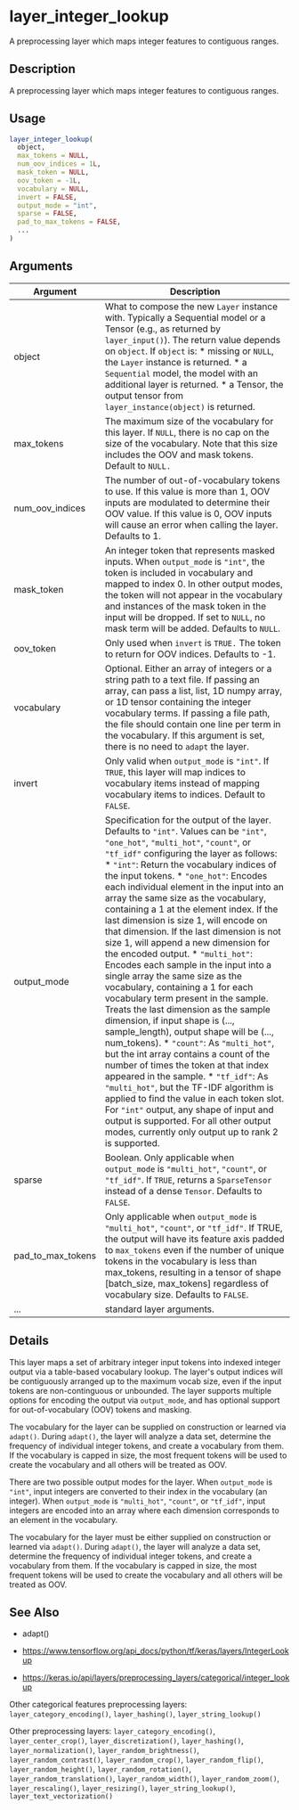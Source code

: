 # layer_integer_lookup


A preprocessing layer which maps integer features to contiguous ranges.




## Description

A preprocessing layer which maps integer features to contiguous ranges.





## Usage
```r
layer_integer_lookup(
  object,
  max_tokens = NULL,
  num_oov_indices = 1L,
  mask_token = NULL,
  oov_token = -1L,
  vocabulary = NULL,
  invert = FALSE,
  output_mode = "int",
  sparse = FALSE,
  pad_to_max_tokens = FALSE,
  ...
)
```




## Arguments


Argument      |Description
------------- |----------------
object | What to compose the new ``Layer`` instance with. Typically a Sequential model or a Tensor (e.g., as returned by ``layer_input()``). The return value depends on ``object``. If ``object`` is:   *  missing or `NULL`, the `Layer` instance is returned.  *  a `Sequential` model, the model with an additional layer is returned.  *  a Tensor, the output tensor from `layer_instance(object)` is returned.
max_tokens | The maximum size of the vocabulary for this layer. If ``NULL``, there is no cap on the size of the vocabulary. Note that this size includes the OOV and mask tokens. Default to ``NULL.``
num_oov_indices | The number of out-of-vocabulary tokens to use. If this value is more than 1, OOV inputs are modulated to determine their OOV value. If this value is 0, OOV inputs will cause an error when calling the layer. Defaults to 1.
mask_token | An integer token that represents masked inputs. When ``output_mode`` is ``"int"``, the token is included in vocabulary and mapped to index 0. In other output modes, the token will not appear in the vocabulary and instances of the mask token in the input will be dropped. If set to ``NULL``, no mask term will be added. Defaults to ``NULL``.
oov_token | Only used when ``invert`` is ``TRUE.`` The token to return for OOV indices. Defaults to -1.
vocabulary | Optional. Either an array of integers or a string path to a text file. If passing an array, can pass a list, list, 1D numpy array, or 1D tensor containing the integer vocabulary terms. If passing a file path, the file should contain one line per term in the vocabulary. If this argument is set, there is no need to ``adapt`` the layer.
invert | Only valid when ``output_mode`` is ``"int"``. If ``TRUE``, this layer will map indices to vocabulary items instead of mapping vocabulary items to indices. Default to ``FALSE``.
output_mode | Specification for the output of the layer. Defaults to ``"int"``. Values can be ``"int"``, ``"one_hot"``, ``"multi_hot"``, ``"count"``, or ``"tf_idf"`` configuring the layer as follows:   *  `"int"`: Return the vocabulary indices of the input tokens.  *  `"one_hot"`: Encodes each individual element in the input into an array the same size as the vocabulary, containing a 1 at the element index. If the last dimension is size 1, will encode on that dimension. If the last dimension is not size 1, will append a new dimension for the encoded output.  *  `"multi_hot"`: Encodes each sample in the input into a single array the same size as the vocabulary, containing a 1 for each vocabulary term present in the sample. Treats the last dimension as the sample dimension, if input shape is (..., sample_length), output shape will be (..., num_tokens).  *  `"count"`: As `"multi_hot"`, but the int array contains a count of the number of times the token at that index appeared in the sample.  *  `"tf_idf"`: As `"multi_hot"`, but the TF-IDF algorithm is applied to find the value in each token slot. For `"int"` output, any shape of input and output is supported. For all other output modes, currently only output up to rank 2 is supported.
sparse | Boolean. Only applicable when ``output_mode`` is ``"multi_hot"``, ``"count"``, or ``"tf_idf"``. If ``TRUE``, returns a ``SparseTensor`` instead of a dense ``Tensor``. Defaults to ``FALSE``.
pad_to_max_tokens | Only applicable when ``output_mode`` is ``"multi_hot"``, ``"count"``, or ``"tf_idf"``. If TRUE, the output will have its feature axis padded to ``max_tokens`` even if the number of unique tokens in the vocabulary is less than max_tokens, resulting in a tensor of shape [batch_size, max_tokens] regardless of vocabulary size. Defaults to ``FALSE``.
... | standard layer arguments.




## Details

This layer maps a set of arbitrary integer input tokens into indexed
integer output via a table-based vocabulary lookup. The layer's output indices
will be contiguously arranged up to the maximum vocab size, even if the input
tokens are non-continguous or unbounded. The layer supports multiple options
for encoding the output via ``output_mode``, and has optional support for
out-of-vocabulary (OOV) tokens and masking.

The vocabulary for the layer can be supplied on construction or learned via
``adapt()``. During ``adapt()``, the layer will analyze a data set, determine the
frequency of individual integer tokens, and create a vocabulary from them. If
the vocabulary is capped in size, the most frequent tokens will be used to
create the vocabulary and all others will be treated as OOV.

There are two possible output modes for the layer.
When ``output_mode`` is ``"int"``,
input integers are converted to their index in the vocabulary (an integer).
When ``output_mode`` is ``"multi_hot"``, ``"count"``, or ``"tf_idf"``, input integers
are encoded into an array where each dimension corresponds to an element in
the vocabulary.

The vocabulary for the layer must be either supplied on construction or
learned via ``adapt()``. During ``adapt()``, the layer will analyze a data set,
determine the frequency of individual integer tokens, and create a vocabulary
from them. If the vocabulary is capped in size, the most frequent tokens will
be used to create the vocabulary and all others will be treated as OOV.







## See Also



*  adapt()

*  https://www.tensorflow.org/api_docs/python/tf/keras/layers/IntegerLookup

*  https://keras.io/api/layers/preprocessing_layers/categorical/integer_lookup


Other categorical features preprocessing layers: 
`layer_category_encoding()`,
`layer_hashing()`,
`layer_string_lookup()`

Other preprocessing layers: 
`layer_category_encoding()`,
`layer_center_crop()`,
`layer_discretization()`,
`layer_hashing()`,
`layer_normalization()`,
`layer_random_brightness()`,
`layer_random_contrast()`,
`layer_random_crop()`,
`layer_random_flip()`,
`layer_random_height()`,
`layer_random_rotation()`,
`layer_random_translation()`,
`layer_random_width()`,
`layer_random_zoom()`,
`layer_rescaling()`,
`layer_resizing()`,
`layer_string_lookup()`,
`layer_text_vectorization()`



